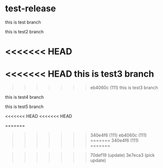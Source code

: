 # test-release

this is test branch

this is test2 branch

<<<<<<< HEAD
=======
<<<<<<< HEAD
this is test3 branch
=======
>>>>>>> eb4060c (111)
this is test3 branch

this is test4 branch

this is test5 branch

<<<<<<< HEAD
<<<<<<< HEAD


=======
>>>>>>> 340e4f6 (111)
>>>>>>> eb4060c (111)
=======
>>>>>>> 340e4f6 (111)
=======


>>>>>>> 70def19 (update)
>>>>>>> 3e7eca3 (pick update)

